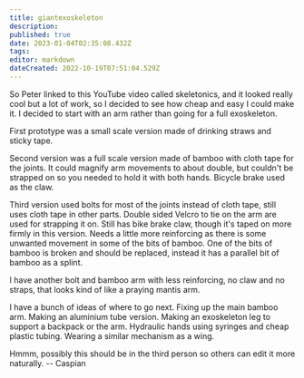 ```yaml
---
title: giantexoskeleton
description: 
published: true
date: 2023-01-04T02:35:08.432Z
tags: 
editor: markdown
dateCreated: 2022-10-19T07:51:04.529Z
---
```


So Peter linked to this YouTube video called skeletonics, and it looked really cool but a lot of work, so I decided to see how cheap and easy I could make it. I decided to start with an arm rather than going for a full exoskeleton.

First prototype was a small scale version made of drinking straws and sticky tape.

Second version was a full scale version made of bamboo with cloth tape for the joints. It could magnify arm movements to about double, but couldn't be strapped on so you needed to hold it with both hands. Bicycle brake used as the claw.

Third version used bolts for most of the joints instead of cloth tape, still uses cloth tape in other parts. Double sided Velcro to tie on the arm are used for strapping it on. Still has bike brake claw, though it's taped on more firmly in this version. Needs a little more reinforcing as there is some unwanted movement in some of the bits of bamboo. One of the bits of bamboo is broken and should be replaced, instead it has a parallel bit of bamboo as a splint.

I have another bolt and bamboo arm with less reinforcing, no claw and no straps, that looks kind of like a praying mantis arm.

I have a bunch of ideas of where to go next. Fixing up the main bamboo arm. Making an aluminium tube version. Making an exoskeleton leg to support a backpack or the arm. Hydraulic hands using syringes and cheap plastic tubing. Wearing a similar mechanism as a wing.

Hmmm, possibly this should be in the third person so others can edit it more naturally. -- Caspian
